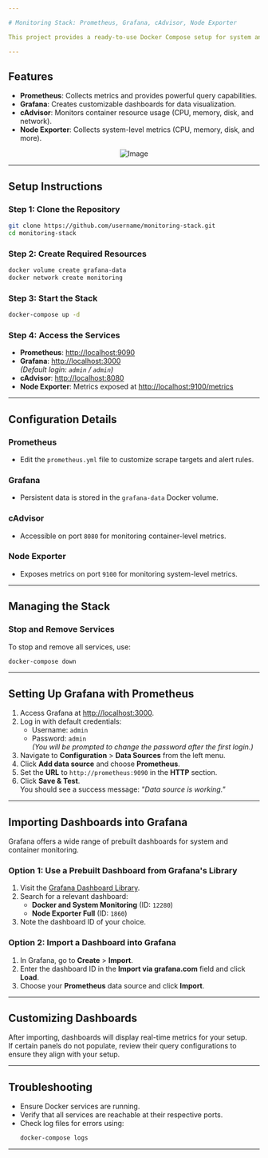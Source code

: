 ```yaml
---

# Monitoring Stack: Prometheus, Grafana, cAdvisor, Node Exporter

This project provides a ready-to-use Docker Compose setup for system and container monitoring with **Prometheus**, **Grafana**, **cAdvisor**, and **Node Exporter**.

---
```


## Features

- **Prometheus**: Collects metrics and provides powerful query capabilities.
- **Grafana**: Creates customizable dashboards for data visualization.
- **cAdvisor**: Monitors container resource usage (CPU, memory, disk, and network).
- **Node Exporter**: Collects system-level metrics (CPU, memory, disk, and more).

<div align="center">
    <img src="https://github.com/user-attachments/assets/f09d780f-8d5c-46c2-b619-5acaea5bbdfd" alt="Image">
</div>

---

## Setup Instructions

### Step 1: Clone the Repository
```bash
git clone https://github.com/username/monitoring-stack.git
cd monitoring-stack
```

### Step 2: Create Required Resources
```bash
docker volume create grafana-data
docker network create monitoring
```

### Step 3: Start the Stack
```bash
docker-compose up -d
```

### Step 4: Access the Services
- **Prometheus**: [http://localhost:9090](http://localhost:9090)
- **Grafana**: [http://localhost:3000](http://localhost:3000)  
  *(Default login: `admin` / `admin`)*
- **cAdvisor**: [http://localhost:8080](http://localhost:8080)
- **Node Exporter**: Metrics exposed at [http://localhost:9100/metrics](http://localhost:9100/metrics)

---

## Configuration Details

### Prometheus
- Edit the `prometheus.yml` file to customize scrape targets and alert rules.

### Grafana
- Persistent data is stored in the `grafana-data` Docker volume.

### cAdvisor
- Accessible on port `8080` for monitoring container-level metrics.

### Node Exporter
- Exposes metrics on port `9100` for monitoring system-level metrics.

---

## Managing the Stack

### Stop and Remove Services
To stop and remove all services, use:
```bash
docker-compose down
```

---

## Setting Up Grafana with Prometheus

1. Access Grafana at [http://localhost:3000](http://localhost:3000).
2. Log in with default credentials:
   - Username: `admin`
   - Password: `admin`  
     *(You will be prompted to change the password after the first login.)*
3. Navigate to **Configuration** > **Data Sources** from the left menu.
4. Click **Add data source** and choose **Prometheus**.
5. Set the **URL** to `http://prometheus:9090` in the **HTTP** section.
6. Click **Save & Test**.  
   You should see a success message: *"Data source is working."*

---

## Importing Dashboards into Grafana

Grafana offers a wide range of prebuilt dashboards for system and container monitoring.

### Option 1: Use a Prebuilt Dashboard from Grafana's Library
1. Visit the [Grafana Dashboard Library](https://grafana.com/grafana/dashboards).
2. Search for a relevant dashboard:
   - **Docker and System Monitoring** (ID: `12280`)
   - **Node Exporter Full** (ID: `1860`)
3. Note the dashboard ID of your choice.

### Option 2: Import a Dashboard into Grafana
1. In Grafana, go to **Create** > **Import**.
2. Enter the dashboard ID in the **Import via grafana.com** field and click **Load**.
3. Choose your **Prometheus** data source and click **Import**.

---

## Customizing Dashboards

After importing, dashboards will display real-time metrics for your setup.  
If certain panels do not populate, review their query configurations to ensure they align with your setup.

---

## Troubleshooting

- Ensure Docker services are running.
- Verify that all services are reachable at their respective ports.
- Check log files for errors using:
  ```bash
  docker-compose logs
  ```

--- 
